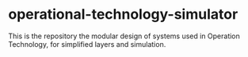 # operational-technology-simulator
This is the repository the modular design of systems used in Operation Technology, for simplified layers and simulation.
